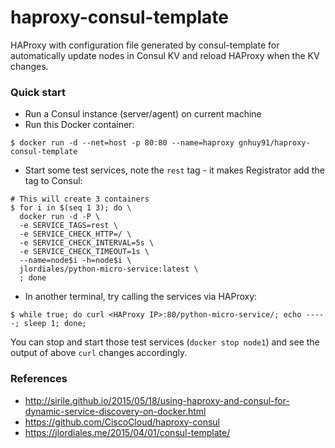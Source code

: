 # haproxy-consul-template
HAProxy with configuration file generated by consul-template for automatically
update nodes in Consul KV and reload HAProxy when the KV changes.

### Quick start
- Run a Consul instance (server/agent) on current machine
- Run this Docker container:
```
$ docker run -d --net=host -p 80:80 --name=haproxy gnhuy91/haproxy-consul-template
```
- Start some test services, note the `rest` tag - it makes Registrator add the tag to Consul:
```shell
# This will create 3 containers
$ for i in $(seq 1 3); do \
  docker run -d -P \
  -e SERVICE_TAGS=rest \
  -e SERVICE_CHECK_HTTP=/ \
  -e SERVICE_CHECK_INTERVAL=5s \
  -e SERVICE_CHECK_TIMEOUT=1s \
  --name=node$i -h=node$i \
  jlordiales/python-micro-service:latest \
  ; done
```
- In another terminal, try calling the services via HAProxy:
```
$ while true; do curl <HAProxy IP>:80/python-micro-service/; echo -----; sleep 1; done;
```

You can stop and start those test services (`docker stop node1`) and see the output of above `curl` changes accordingly.

### References
- http://sirile.github.io/2015/05/18/using-haproxy-and-consul-for-dynamic-service-discovery-on-docker.html
- https://github.com/CiscoCloud/haproxy-consul
- https://jlordiales.me/2015/04/01/consul-template/
